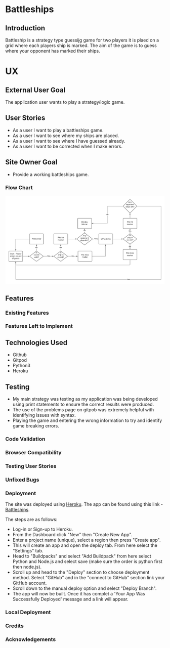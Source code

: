 # Battleships

## Introduction

Battleship is a strategy type guessijg game for two players it is plaed on a grid where each players ship is marked. The aim of the game is to guess where your opponent has marked their ships.

# UX

## External User Goal

The application user wants to play a strategy/logic game.

## User Stories

- As a user I want to play a battleships game.
- As a user I want to see where my ships are placed.
- As a user I want to see where I have guessed already.
- As a user I want to be corrected when I make errors.

## Site Owner Goal
- Provide a working battleships game.

### Flow Chart

![Flow Chart for Battleships](documentation/chart/Battleships.png)

## Features

### Existing Features

### Features Left to Implement

## Technologies Used
- Github
- Gitpod
- Python3
- Heroku

## Testing
- My main strategy was testing as my application was being developed using print statements to ensure the correct results were produced.
- The use of the problems page on gitpob was extremely helpful with identifying issues with syntax.
- Playing the game and entering the wrong information to try and identify game breaking errors.

### Code Validation

### Browser Compatibility

### Testing User Stories

### Unfixed Bugs

### Deployment

The site was deployed using [Heroku](https://heroku.com/). The app can be found using this link - [Battleships](https://devisis-battleships.herokuapp.com/).

The steps are as follows:

- Log-in or Sign-up to Heroku.
- From the Dashboard click "New" then "Create New App".
- Enter a project name (unique), select a region then press "Create app".
- This will create an app and open the deploy tab. From here select the "Settings" tab.
- Head to "Buildpacks" and select "Add Buildpack" from here select Python and Node.js and select save (make sure the order is python first then node.js).
- Scroll up and head to the "Deploy" section to choose deployment method. Select "GitHub" and in the "connect to GitHub" section link your GitHub account.
- Scroll down to the manual deploy option and select "Deploy Branch".
- The app will now be built. Once it has complet a 'Your App Was Successfully Deployed' message and a link will appear.

### Local Deployment

### Credits

### Acknowledgements